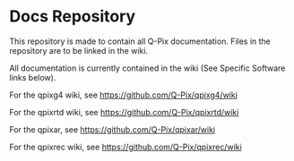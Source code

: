 # Docs Repository

This repository is made to contain all Q-Pix documentation. Files in the repository are to be linked in the wiki.

All documentation is currently contained in the wiki (See Specific Software links below).



For the qpixg4 wiki, see
https://github.com/Q-Pix/qpixg4/wiki

For the qpixrtd wiki, see
https://github.com/Q-Pix/qpixrtd/wiki

For the qpixar, see
https://github.com/Q-Pix/qpixar/wiki

For the qpixrec wiki, see
https://github.com/Q-Pix/qpixrec/wiki
